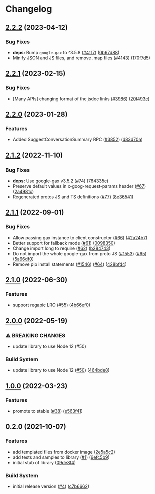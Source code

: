 # Changelog

## [2.2.2](https://github.com/googleapis/google-cloud-node/compare/data-fusion-v2.2.1...data-fusion-v2.2.2) (2023-04-12)


### Bug Fixes

* **deps:** Bump `google-gax` to ^3.5.8 ([#4117](https://github.com/googleapis/google-cloud-node/issues/4117)) ([0b67d88](https://github.com/googleapis/google-cloud-node/commit/0b67d883963643ce1b4f6d2ccd3e8d37adf6e029))
* Minify JSON and JS files, and remove .map files ([#4143](https://github.com/googleapis/google-cloud-node/issues/4143)) ([170f7d5](https://github.com/googleapis/google-cloud-node/commit/170f7d57b8fd344d182a8e758867b8124722eebc))

## [2.2.1](https://github.com/googleapis/google-cloud-node/compare/data-fusion-v2.2.0...data-fusion-v2.2.1) (2023-02-15)


### Bug Fixes

* [Many APIs] changing format of the jsdoc links ([#3986](https://github.com/googleapis/google-cloud-node/issues/3986)) ([20f493c](https://github.com/googleapis/google-cloud-node/commit/20f493c94f7d6626d932b2610e00cbdd5df55f22))

## [2.2.0](https://github.com/googleapis/google-cloud-node/compare/data-fusion-v2.1.2...data-fusion-v2.2.0) (2023-01-28)


### Features

* Added SuggestConversationSummary RPC ([#3852](https://github.com/googleapis/google-cloud-node/issues/3852)) ([d83d70a](https://github.com/googleapis/google-cloud-node/commit/d83d70a25f78812a44c4476b2149fbdef0a2baa1))

## [2.1.2](https://github.com/googleapis/nodejs-data-fusion/compare/v2.1.1...v2.1.2) (2022-11-10)


### Bug Fixes

* **deps:** Use google-gax v3.5.2 ([#74](https://github.com/googleapis/nodejs-data-fusion/issues/74)) ([764335c](https://github.com/googleapis/nodejs-data-fusion/commit/764335ce183a3f2557cc6555c87ebe6a2b4f2251))
* Preserve default values in x-goog-request-params header ([#67](https://github.com/googleapis/nodejs-data-fusion/issues/67)) ([2a4981c](https://github.com/googleapis/nodejs-data-fusion/commit/2a4981c4677c451783b309669abd93138fcde971))
* Regenerated protos JS and TS definitions ([#77](https://github.com/googleapis/nodejs-data-fusion/issues/77)) ([8e36541](https://github.com/googleapis/nodejs-data-fusion/commit/8e365416725258222a210c3e2b5731b9f1fab48f))

## [2.1.1](https://github.com/googleapis/nodejs-data-fusion/compare/v2.1.0...v2.1.1) (2022-09-01)


### Bug Fixes

* Allow passing gax instance to client constructor ([#66](https://github.com/googleapis/nodejs-data-fusion/issues/66)) ([42a24b7](https://github.com/googleapis/nodejs-data-fusion/commit/42a24b79cd87fed6cb480edf9e10ab72b6d63aba))
* Better support for fallback mode ([#61](https://github.com/googleapis/nodejs-data-fusion/issues/61)) ([0098350](https://github.com/googleapis/nodejs-data-fusion/commit/0098350779b5f2d26d4385c44981ebe2a2ba1d17))
* Change import long to require ([#62](https://github.com/googleapis/nodejs-data-fusion/issues/62)) ([b284743](https://github.com/googleapis/nodejs-data-fusion/commit/b284743fe36fa68aa5fe47f09dece179ad9915d4))
* Do not import the whole google-gax from proto JS ([#1553](https://github.com/googleapis/nodejs-data-fusion/issues/1553)) ([#65](https://github.com/googleapis/nodejs-data-fusion/issues/65)) ([5a66df0](https://github.com/googleapis/nodejs-data-fusion/commit/5a66df00bce6554e077cc554867cd5f4289681b4))
* Remove pip install statements ([#1546](https://github.com/googleapis/nodejs-data-fusion/issues/1546)) ([#64](https://github.com/googleapis/nodejs-data-fusion/issues/64)) ([428bfd4](https://github.com/googleapis/nodejs-data-fusion/commit/428bfd495a60857a1c5fc8b4f5e57c67d598b8cf))

## [2.1.0](https://github.com/googleapis/nodejs-data-fusion/compare/v2.0.0...v2.1.0) (2022-06-30)


### Features

* support regapic LRO ([#55](https://github.com/googleapis/nodejs-data-fusion/issues/55)) ([4b66ef0](https://github.com/googleapis/nodejs-data-fusion/commit/4b66ef068c5d82e150b4bf6f2943d1708d5b0194))

## [2.0.0](https://github.com/googleapis/nodejs-data-fusion/compare/v1.0.0...v2.0.0) (2022-05-19)


### ⚠ BREAKING CHANGES

* update library to use Node 12 (#50)

### Build System

* update library to use Node 12 ([#50](https://github.com/googleapis/nodejs-data-fusion/issues/50)) ([464bde8](https://github.com/googleapis/nodejs-data-fusion/commit/464bde8f22a351f3c1812a8ccae2a322437c5c2b))

## [1.0.0](https://github.com/googleapis/nodejs-data-fusion/compare/v0.2.0...v1.0.0) (2022-03-23)


### Features

* promote to stable ([#38](https://github.com/googleapis/nodejs-data-fusion/issues/38)) ([e563f41](https://github.com/googleapis/nodejs-data-fusion/commit/e563f415e2ca24b8f8c524c8044bcf75f26ef176))

## 0.2.0 (2021-10-07)


### Features

* add templated files from docker image ([2e5a5c2](https://www.github.com/googleapis/nodejs-data-fusion/commit/2e5a5c2646d7e31887ab788c96dc26c48c877e1e))
* add tests and samples to library ([#1](https://www.github.com/googleapis/nodejs-data-fusion/issues/1)) ([6efc5b9](https://www.github.com/googleapis/nodejs-data-fusion/commit/6efc5b94a5503edcd08f7bcf34f604ad644c2125))
* initial stub of library ([09de8f4](https://www.github.com/googleapis/nodejs-data-fusion/commit/09de8f4482387c1f54aec34b53c8cdf30d8e3f22))


### Build System

* initial release version ([#4](https://www.github.com/googleapis/nodejs-data-fusion/issues/4)) ([c7b6662](https://www.github.com/googleapis/nodejs-data-fusion/commit/c7b66626903c5ad588c244258b511f0a159ffde0))

